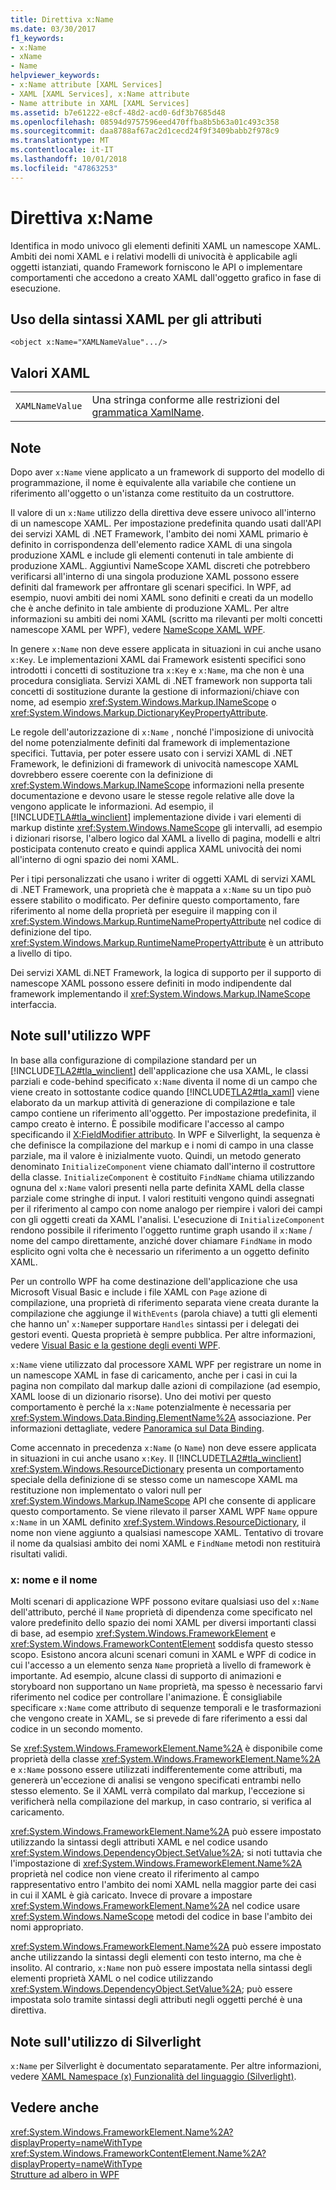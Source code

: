 ```yaml
---
title: Direttiva x:Name
ms.date: 03/30/2017
f1_keywords:
- x:Name
- xName
- Name
helpviewer_keywords:
- x:Name attribute [XAML Services]
- XAML [XAML Services], x:Name attribute
- Name attribute in XAML [XAML Services]
ms.assetid: b7e61222-e8cf-48d2-acd0-6df3b7685d48
ms.openlocfilehash: 08594d9757596eed470ffba8b5b63a01c493c358
ms.sourcegitcommit: daa8788af67ac2d1cecd24f9f3409babb2f978c9
ms.translationtype: MT
ms.contentlocale: it-IT
ms.lasthandoff: 10/01/2018
ms.locfileid: "47863253"
---
```

# <a name="xname-directive"></a>Direttiva x:Name
Identifica in modo univoco gli elementi definiti XAML un namescope XAML. Ambiti dei nomi XAML e i relativi modelli di univocità è applicabile agli oggetti istanziati, quando Framework forniscono le API o implementare comportamenti che accedono a creato XAML dall'oggetto grafico in fase di esecuzione.  
  
## <a name="xaml-attribute-usage"></a>Uso della sintassi XAML per gli attributi  
  
```xaml  
<object x:Name="XAMLNameValue".../>  
```  
  
## <a name="xaml-values"></a>Valori XAML  
  
|||  
|-|-|  
|`XAMLNameValue`|Una stringa conforme alle restrizioni del [grammatica XamlName](../../../docs/framework/xaml-services/xamlname-grammar.md).|  
  
## <a name="remarks"></a>Note  
 Dopo aver `x:Name` viene applicato a un framework di supporto del modello di programmazione, il nome è equivalente alla variabile che contiene un riferimento all'oggetto o un'istanza come restituito da un costruttore.  
  
 Il valore di un `x:Name` utilizzo della direttiva deve essere univoco all'interno di un namescope XAML. Per impostazione predefinita quando usati dall'API dei servizi XAML di .NET Framework, l'ambito dei nomi XAML primario è definito in corrispondenza dell'elemento radice XAML di una singola produzione XAML e include gli elementi contenuti in tale ambiente di produzione XAML. Aggiuntivi NameScope XAML discreti che potrebbero verificarsi all'interno di una singola produzione XAML possono essere definiti dal framework per affrontare gli scenari specifici. In WPF, ad esempio, nuovi ambiti dei nomi XAML sono definiti e creati da un modello che è anche definito in tale ambiente di produzione XAML. Per altre informazioni su ambiti dei nomi XAML (scritto ma rilevanti per molti concetti namescope XAML per WPF), vedere [NameScope XAML WPF](../../../docs/framework/wpf/advanced/wpf-xaml-namescopes.md).  
  
 In genere `x:Name` non deve essere applicata in situazioni in cui anche usano `x:Key`. Le implementazioni XAML dai Framework esistenti specifici sono introdotti i concetti di sostituzione tra `x:Key` e `x:Name`, ma che non è una procedura consigliata. Servizi XAML di .NET framework non supporta tali concetti di sostituzione durante la gestione di informazioni/chiave con nome, ad esempio <xref:System.Windows.Markup.INameScope> o <xref:System.Windows.Markup.DictionaryKeyPropertyAttribute>.  
  
 Le regole dell'autorizzazione di `x:Name` , nonché l'imposizione di univocità del nome potenzialmente definiti dal framework di implementazione specifici. Tuttavia, per poter essere usato con i servizi XAML di .NET Framework, le definizioni di framework di univocità namescope XAML dovrebbero essere coerente con la definizione di <xref:System.Windows.Markup.INameScope> informazioni nella presente documentazione e devono usare le stesse regole relative alle dove la vengono applicate le informazioni. Ad esempio, il [!INCLUDE[TLA#tla_winclient](../../../includes/tlasharptla-winclient-md.md)] implementazione divide i vari elementi di markup distinte <xref:System.Windows.NameScope> gli intervalli, ad esempio i dizionari risorse, l'albero logico dal XAML a livello di pagina, modelli e altri posticipata contenuto creato e quindi applica XAML univocità dei nomi all'interno di ogni spazio dei nomi XAML.  
  
 Per i tipi personalizzati che usano i writer di oggetti XAML di servizi XAML di .NET Framework, una proprietà che è mappata a `x:Name` su un tipo può essere stabilito o modificato. Per definire questo comportamento, fare riferimento al nome della proprietà per eseguire il mapping con il <xref:System.Windows.Markup.RuntimeNamePropertyAttribute> nel codice di definizione del tipo.  <xref:System.Windows.Markup.RuntimeNamePropertyAttribute> è un attributo a livello di tipo.  
  
 Dei servizi XAML di.NET Framework, la logica di supporto per il supporto di namescope XAML possono essere definiti in modo indipendente dal framework implementando il <xref:System.Windows.Markup.INameScope> interfaccia.  
  
## <a name="wpf-usage-notes"></a>Note sull'utilizzo WPF  
 In base alla configurazione di compilazione standard per un [!INCLUDE[TLA2#tla_winclient](../../../includes/tla2sharptla-winclient-md.md)] dell'applicazione che usa XAML, le classi parziali e code-behind specificato `x:Name` diventa il nome di un campo che viene creato in sottostante codice quando [!INCLUDE[TLA2#tla_xaml](../../../includes/tla2sharptla-xaml-md.md)] viene elaborato da un markup attività di generazione di compilazione e tale campo contiene un riferimento all'oggetto. Per impostazione predefinita, il campo creato è interno. È possibile modificare l'accesso al campo specificando il [X:FieldModifier attributo](../../../docs/framework/xaml-services/x-fieldmodifier-directive.md). In WPF e Silverlight, la sequenza è che definisce la compilazione del markup e i nomi di campo in una classe parziale, ma il valore è inizialmente vuoto. Quindi, un metodo generato denominato `InitializeComponent` viene chiamato dall'interno il costruttore della classe. `InitializeComponent` è costituito `FindName` chiama utilizzando ognuna del `x:Name` valori presenti nella parte definita XAML della classe parziale come stringhe di input. I valori restituiti vengono quindi assegnati per il riferimento al campo con nome analogo per riempire i valori dei campi con gli oggetti creati da XAML l'analisi. L'esecuzione di `InitializeComponent` rendono possibile il riferimento l'oggetto runtime graph usando il `x:Name` / nome del campo direttamente, anziché dover chiamare `FindName` in modo esplicito ogni volta che è necessario un riferimento a un oggetto definito XAML.  
  
 Per un controllo WPF ha come destinazione dell'applicazione che usa Microsoft Visual Basic e include i file XAML con `Page` azione di compilazione, una proprietà di riferimento separata viene creata durante la compilazione che aggiunge il `WithEvents` (parola chiave) a tutti gli elementi che hanno un' `x:Name`per supportare `Handles` sintassi per i delegati dei gestori eventi. Questa proprietà è sempre pubblica. Per altre informazioni, vedere [Visual Basic e la gestione degli eventi WPF](../../../docs/framework/wpf/advanced/visual-basic-and-wpf-event-handling.md).  
  
 `x:Name` viene utilizzato dal processore XAML WPF per registrare un nome in un namescope XAML in fase di caricamento, anche per i casi in cui la pagina non compilato dal markup dalle azioni di compilazione (ad esempio, XAML loose di un dizionario risorse). Uno dei motivi per questo comportamento è perché la `x:Name` potenzialmente è necessaria per <xref:System.Windows.Data.Binding.ElementName%2A> associazione. Per informazioni dettagliate, vedere [Panoramica sul Data Binding](../../../docs/framework/wpf/data/data-binding-overview.md).  
  
 Come accennato in precedenza `x:Name` (o `Name`) non deve essere applicata in situazioni in cui anche usano `x:Key`. Il [!INCLUDE[TLA2#tla_winclient](../../../includes/tla2sharptla-winclient-md.md)] <xref:System.Windows.ResourceDictionary> presenta un comportamento speciale della definizione di se stesso come un namescope XAML ma restituzione non implementato o valori null per <xref:System.Windows.Markup.INameScope> API che consente di applicare questo comportamento. Se viene rilevato il parser XAML WPF `Name` oppure `x:Name` in un XAML definito <xref:System.Windows.ResourceDictionary>, il nome non viene aggiunto a qualsiasi namescope XAML. Tentativo di trovare il nome da qualsiasi ambito dei nomi XAML e `FindName` metodi non restituirà risultati validi.  
  
### <a name="xname-and-name"></a>x: nome e il nome  
 Molti scenari di applicazione WPF possono evitare qualsiasi uso del `x:Name` dell'attributo, perché il `Name` proprietà di dipendenza come specificato nel valore predefinito dello spazio dei nomi XAML per diversi importanti classi di base, ad esempio <xref:System.Windows.FrameworkElement> e <xref:System.Windows.FrameworkContentElement> soddisfa questo stesso scopo. Esistono ancora alcuni scenari comuni in XAML e WPF di codice in cui l'accesso a un elemento senza `Name` proprietà a livello di framework è importante. Ad esempio, alcune classi di supporto di animazioni e storyboard non supportano un `Name` proprietà, ma spesso è necessario farvi riferimento nel codice per controllare l'animazione. È consigliabile specificare `x:Name` come attributo di sequenze temporali e le trasformazioni che vengono create in XAML, se si prevede di fare riferimento a essi dal codice in un secondo momento.  
  
 Se <xref:System.Windows.FrameworkElement.Name%2A> è disponibile come proprietà della classe <xref:System.Windows.FrameworkElement.Name%2A> e `x:Name` possono essere utilizzati indifferentemente come attributi, ma genererà un'eccezione di analisi se vengono specificati entrambi nello stesso elemento. Se il XAML verrà compilato dal markup, l'eccezione si verificherà nella compilazione del markup, in caso contrario, si verifica al caricamento.  
  
 <xref:System.Windows.FrameworkElement.Name%2A> può essere impostato utilizzando la sintassi degli attributi XAML e nel codice usando <xref:System.Windows.DependencyObject.SetValue%2A>; si noti tuttavia che l'impostazione di <xref:System.Windows.FrameworkElement.Name%2A> proprietà nel codice non viene creato il riferimento al campo rappresentativo entro l'ambito dei nomi XAML nella maggior parte dei casi in cui il XAML è già caricato. Invece di provare a impostare <xref:System.Windows.FrameworkElement.Name%2A> nel codice usare <xref:System.Windows.NameScope> metodi del codice in base l'ambito dei nomi appropriato.  
  
 <xref:System.Windows.FrameworkElement.Name%2A> può essere impostato anche utilizzando la sintassi degli elementi con testo interno, ma che è insolito. Al contrario, `x:Name` non può essere impostata nella sintassi degli elementi proprietà XAML o nel codice utilizzando <xref:System.Windows.DependencyObject.SetValue%2A>; può essere impostata solo tramite sintassi degli attributi negli oggetti perché è una direttiva.  
  
## <a name="silverlight-usage-notes"></a>Note sull'utilizzo di Silverlight  
 `x:Name` per Silverlight è documentato separatamente. Per altre informazioni, vedere [XAML Namespace (x) Funzionalità del linguaggio (Silverlight)](https://go.microsoft.com/fwlink/?LinkId=199081).  
  
## <a name="see-also"></a>Vedere anche  
 <xref:System.Windows.FrameworkElement.Name%2A?displayProperty=nameWithType>  
 <xref:System.Windows.FrameworkContentElement.Name%2A?displayProperty=nameWithType>  
 [Strutture ad albero in WPF](../../../docs/framework/wpf/advanced/trees-in-wpf.md)
